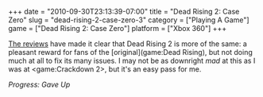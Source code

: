 +++
date = "2010-09-30T23:13:39-07:00"
title = "Dead Rising 2: Case Zero"
slug = "dead-rising-2-case-zero-3"
category = ["Playing A Game"]
game = ["Dead Rising 2: Case Zero"]
platform = ["Xbox 360"]
+++

<a href="http://www.metacritic.com/game/xbox-360/dead-rising-2/critic-reviews">The reviews</a> have made it clear that Dead Rising 2 is more of the same: a pleasant reward for fans of the [original](game:Dead Rising), but not doing much at all to fix its many issues.  I may not be as downright <i>mad</i> at this as I was at <game:Crackdown 2>, but it's an easy pass for me.

<i>Progress: Gave Up</i>